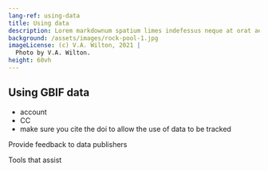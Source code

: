 ```yaml
---
lang-ref: using-data
title: Using data
description: Lorem markdownum spatium limes indefessus neque at orat aestuat
background: /assets/images/rock-pool-1.jpg
imageLicense: (c) V.A. Wilton, 2021 |
  Photo by V.A. Wilton.
height: 60vh
---
```




## Using GBIF data
* account
* CC
* make sure you cite the doi to allow the use of data to be tracked


Provide feedback to data publishers

Tools that assist

